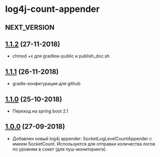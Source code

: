 # log4j-count-appender

## NEXT_VERSION

## [1.1.2]() (27-11-2018)

* chmod +x для gradlew-public и publish_doc.sh

## [1.1.1]() (26-11-2018)

* gradle-конфигурация для github

## [1.1.0]() (25-10-2018)

* Переход на spring boot 2.1

## [1.0.0]() (27-09-2018)

* Добавлен новый log4j appender: SocketLogLevelCountAppender с имеем SocketCount.
Используется для отправки количества логов по уровням в сокет (для пуш-мониторинга).